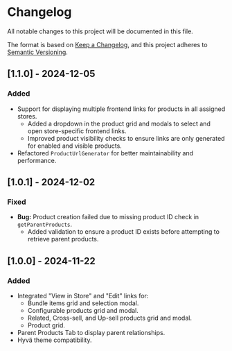 # Changelog

All notable changes to this project will be documented in this file.

The format is based on [Keep a Changelog](https://keepachangelog.com/en/1.0.0/), and this project adheres to [Semantic Versioning](https://semver.org/).

## [1.1.0] - 2024-12-05
### Added
- Support for displaying multiple frontend links for products in all assigned stores.
  - Added a dropdown in the product grid and modals to select and open store-specific frontend links.
  - Improved product visibility checks to ensure links are only generated for enabled and visible products.
- Refactored `ProductUrlGenerator` for better maintainability and performance.

## [1.0.1] - 2024-12-02
### Fixed
- **Bug:** Product creation failed due to missing product ID check in `getParentProducts`.
  - Added validation to ensure a product ID exists before attempting to retrieve parent products.

## [1.0.0] - 2024-11-22
### Added
- Integrated "View in Store" and "Edit" links for:
  - Bundle items grid and selection modal.
  - Configurable products grid and modal.
  - Related, Cross-sell, and Up-sell products grid and modal.
  - Product grid.
- Parent Products Tab to display parent relationships.
- Hyvä theme compatibility.